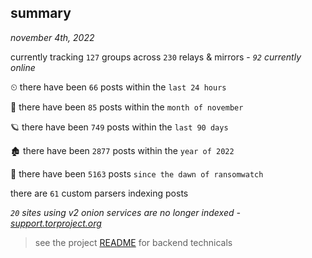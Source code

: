
## summary
_november 4th, 2022_

currently tracking `127` groups across `230` relays & mirrors - _`92` currently online_

⏲ there have been `66` posts within the `last 24 hours`

🦈 there have been `85` posts within the `month of november`

🪐 there have been `749` posts within the `last 90 days`

🏚 there have been `2877` posts within the `year of 2022`

🦕 there have been `5163` posts `since the dawn of ransomwatch`

there are `61` custom parsers indexing posts

_`20` sites using v2 onion services are no longer indexed - [support.torproject.org](https://support.torproject.org/onionservices/v2-deprecation/)_

> see the project [README](https://github.com/joshhighet/ransomwatch#ransomwatch--) for backend technicals
